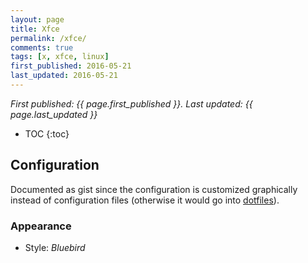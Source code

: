 ```yaml
---
layout: page
title: Xfce
permalink: /xfce/
comments: true
tags: [x, xfce, linux]
first_published: 2016-05-21
last_updated: 2016-05-21
---
```


*First published: {{ page.first_published }}. Last updated: {{ page.last_updated }}*

* TOC
{:toc}

## Configuration

Documented as gist since the configuration is customized graphically instead of
configuration files (otherwise it would go into
[dotfiles](https://github.com/lopezpdvn/dotfiles)).

### Appearance

- Style: *Bluebird*
